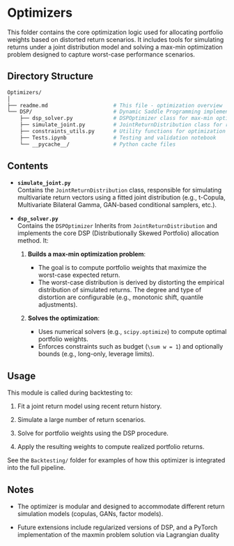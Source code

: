 # Optimizers

This folder contains the core optimization logic used for allocating portfolio weights based on distorted return scenarios. It includes tools for simulating returns under a joint distribution model and solving a max-min optimization problem designed to capture worst-case performance scenarios.

## Directory Structure

```bash
Optimizers/
│
├── readme.md                     # This file - optimization overview
└── DSP/                          # Dynamic Saddle Programming implementation
    ├── dsp_solver.py             # DSPOptimizer class for max-min optimization
    ├── simulate_joint.py         # JointReturnDistribution class for return simulation
    ├── constraints_utils.py      # Utility functions for optimization constraints
    ├── Tests.ipynb               # Testing and validation notebook
    └── __pycache__/              # Python cache files
```

## Contents

- **`simulate_joint.py`**  
  Contains the `JointReturnDistribution` class, responsible for simulating multivariate return vectors using a fitted joint distribution (e.g., t-Copula, Multivariate Bilateral Gamma, GAN-based conditional samplers, etc.).

- **`dsp_solver.py`**  
  Contains the `DSPOptimizer` Inherits from `JointReturnDistribution` and implements the core DSP (Distributionally Skewed Portfolio) allocation method. It:

  1. **Builds a max-min optimization problem**:
     - The goal is to compute portfolio weights that maximize the worst-case expected return.
     - The worst-case distribution is derived by distorting the empirical distribution of simulated returns. The degree and type of distortion are configurable (e.g., monotonic shift, quantile adjustments).

  2. **Solves the optimization**:
     - Uses numerical solvers (e.g., `scipy.optimize`) to compute optimal portfolio weights.
     - Enforces constraints such as budget (`\sum w = 1`) and optionally bounds (e.g., long-only, leverage limits).

## Usage

This module is called during backtesting to:

1. Fit a joint return model using recent return history.

2. Simulate a large number of return scenarios.

3. Solve for portfolio weights using the DSP procedure.

4. Apply the resulting weights to compute realized portfolio returns.

See the `Backtesting/` folder for examples of how this optimizer is integrated into the full pipeline.

## Notes

- The optimizer is modular and designed to accommodate different return simulation models (copulas, GANs, factor models).

- Future extensions include regularized versions of DSP, and a PyTorch implementation of the maxmin problem solution via Lagrangian duality
